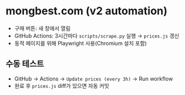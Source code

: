 # mongbest.com (v2 automation)
- 구매 버튼: 새 창에서 열림
- GitHub Actions: 3시간마다 `scripts/scrape.py` 실행 → `prices.js` 갱신
- 동적 페이지를 위해 Playwright 사용(Chromium 설치 포함)

## 수동 테스트
- GitHub → Actions → `Update prices (every 3h)` → Run workflow
- 완료 후 `prices.js` diff가 있으면 자동 커밋
